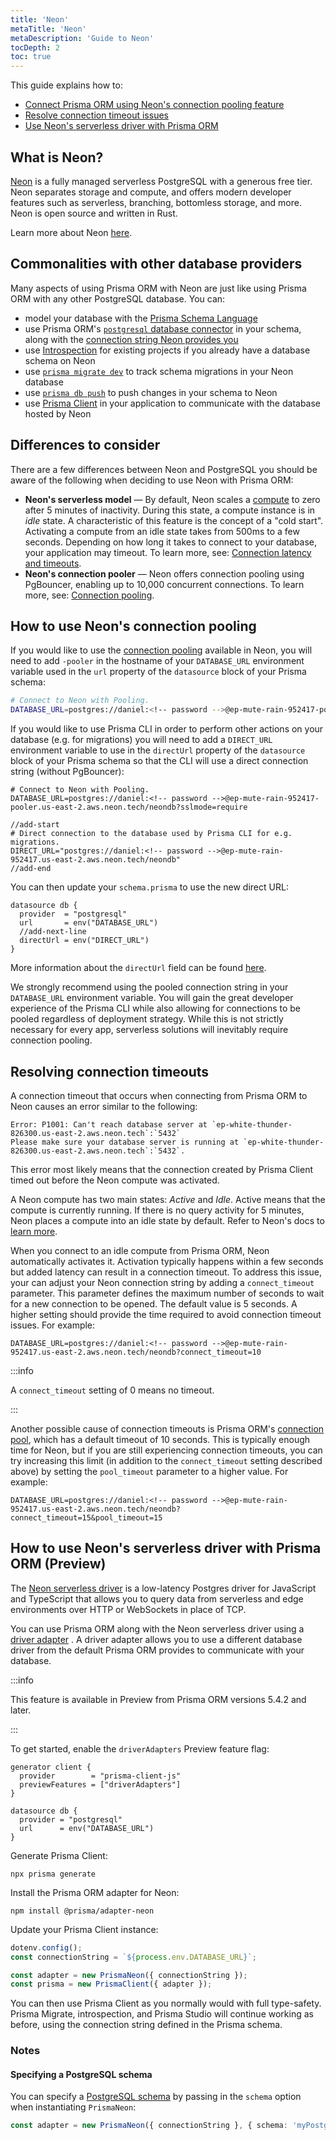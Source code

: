 ```yaml
---
title: 'Neon'
metaTitle: 'Neon'
metaDescription: 'Guide to Neon'
tocDepth: 2
toc: true
---
```


This guide explains how to:

- [Connect Prisma ORM using Neon's connection pooling feature](#how-to-use-neons-connection-pooling)
- [Resolve connection timeout issues](#resolving-connection-timeouts)
- [Use Neon's serverless driver with Prisma ORM](#how-to-use-neons-serverless-driver-with-prisma-orm-preview)

## What is Neon?

[Neon](https://neon.tech/) is a fully managed serverless PostgreSQL with a generous free tier. Neon separates storage and compute, and offers modern developer features such as serverless, branching, bottomless storage, and more. Neon is open source and written in Rust.

Learn more about Neon [here](https://neon.tech/docs/introduction).

## Commonalities with other database providers

Many aspects of using Prisma ORM with Neon are just like using Prisma ORM with any other PostgreSQL database. You can:

- model your database with the [Prisma Schema Language](/orm/prisma-schema)
- use Prisma ORM's [`postgresql` database connector](/orm/overview/databases/postgresql) in your schema, along with the [connection string Neon provides you](https://neon.tech/docs/connect/connect-from-any-app)
- use [Introspection](/orm/prisma-schema/introspection) for existing projects if you already have a database schema on Neon
- use [`prisma migrate dev`](/orm/prisma-migrate/workflows/development-and-production) to track schema migrations in your Neon database
- use [`prisma db push`](/orm/prisma-migrate/workflows/prototyping-your-schema) to push changes in your schema to Neon
- use [Prisma Client](/orm/prisma-client) in your application to communicate with the database hosted by Neon

## Differences to consider

There are a few differences between Neon and PostgreSQL you should be aware of the following when deciding to use Neon with Prisma ORM:

- **Neon's serverless model** — By default, Neon scales a [compute](https://neon.tech/docs/introduction/compute-lifecycle) to zero after 5 minutes of inactivity. During this state, a compute instance is in _idle_ state. A characteristic of this feature is the concept of a "cold start". Activating a compute from an idle state takes from 500ms to a few seconds. Depending on how long it takes to connect to your database, your application may timeout. To learn more, see: [Connection latency and timeouts](https://neon.tech/docs/guides/prisma#connection-timeouts).
- **Neon's connection pooler** — Neon offers connection pooling using PgBouncer, enabling up to 10,000 concurrent connections. To learn more, see: [Connection pooling](https://neon.tech/docs/connect/connection-pooling).

## How to use Neon's connection pooling

If you would like to use the [connection pooling](https://neon.tech/docs/guides/prisma#use-connection-pooling-with-prisma) available in Neon, you will
need to add `-pooler` in the hostname of your `DATABASE_URL` environment variable used in the `url` property of the `datasource` block of your Prisma schema:

```bash file=.env
# Connect to Neon with Pooling.
DATABASE_URL=postgres://daniel:<!-- password -->@ep-mute-rain-952417-pooler.us-east-2.aws.neon.tech:5432/neondb?sslmode=require
```

If you would like to use Prisma CLI in order to perform other actions on your database (e.g. for migrations) you will need to add a `DIRECT_URL` environment variable to use in the `directUrl` property of the `datasource` block of your Prisma schema so that the CLI will use a direct connection string (without PgBouncer):

```env file=.env highlight=4-5;add showLineNumbers
# Connect to Neon with Pooling.
DATABASE_URL=postgres://daniel:<!-- password -->@ep-mute-rain-952417-pooler.us-east-2.aws.neon.tech/neondb?sslmode=require

//add-start
# Direct connection to the database used by Prisma CLI for e.g. migrations.
DIRECT_URL="postgres://daniel:<!-- password -->@ep-mute-rain-952417.us-east-2.aws.neon.tech/neondb"
//add-end
```

You can then update your `schema.prisma` to use the new direct URL:

```prisma file=schema.prisma highlight=4;add showLineNumbers
datasource db {
  provider  = "postgresql"
  url       = env("DATABASE_URL")
  //add-next-line
  directUrl = env("DIRECT_URL")
}
```

More information about the `directUrl` field can be found [here](/orm/reference/prisma-schema-reference#fields).

<!-- Admonition -->

We strongly recommend using the pooled connection string in your `DATABASE_URL` environment variable. You will gain the great developer experience of the Prisma CLI while also allowing for connections to be pooled regardless of deployment strategy. While this is not strictly necessary for every app, serverless solutions will inevitably require connection pooling.

## Resolving connection timeouts

A connection timeout that occurs when connecting from Prisma ORM to Neon causes an error similar to the following:

```text no-copy
Error: P1001: Can't reach database server at `ep-white-thunder-826300.us-east-2.aws.neon.tech`:`5432`
Please make sure your database server is running at `ep-white-thunder-826300.us-east-2.aws.neon.tech`:`5432`.
```

This error most likely means that the connection created by Prisma Client timed out before the Neon compute was activated.

A Neon compute has two main states: _Active_ and _Idle_. Active means that the compute is currently running. If there is no query activity for 5 minutes, Neon places a compute into an idle state by default. Refer to Neon's docs to [learn more](https://neon.tech/docs/introduction/compute-lifecycle).

When you connect to an idle compute from Prisma ORM, Neon automatically activates it. Activation typically happens within a few seconds but added latency can result in a connection timeout. To address this issue, your can adjust your Neon connection string by adding a `connect_timeout` parameter. This parameter defines the maximum number of seconds to wait for a new connection to be opened. The default value is 5 seconds. A higher setting should provide the time required to avoid connection timeout issues. For example:

```text wrap
DATABASE_URL=postgres://daniel:<!-- password -->@ep-mute-rain-952417.us-east-2.aws.neon.tech/neondb?connect_timeout=10
```

:::info

A `connect_timeout` setting of 0 means no timeout.

:::

Another possible cause of connection timeouts is Prisma ORM's [connection pool](/orm/prisma-client/setup-and-configuration/databases-connections/connection-pool), which has a default timeout of 10 seconds. This is typically enough time for Neon, but if you are still experiencing connection timeouts, you can try increasing this limit (in addition to the `connect_timeout` setting described above) by setting the `pool_timeout` parameter to a higher value. For example:

```text wrap
DATABASE_URL=postgres://daniel:<!-- password -->@ep-mute-rain-952417.us-east-2.aws.neon.tech/neondb?connect_timeout=15&pool_timeout=15
```

## How to use Neon's serverless driver with Prisma ORM (Preview)

The [Neon serverless driver](https://github.com/neondatabase/serverless) is a low-latency Postgres driver for JavaScript and TypeScript that allows you to query data from serverless and edge environments over HTTP or WebSockets in place of TCP.

You can use Prisma ORM along with the Neon serverless driver using a [driver adapter](/orm/overview/databases/database-drivers#driver-adapters) . A driver adapter allows you to use a different database driver from the default Prisma ORM provides to communicate with your database.

:::info

This feature is available in Preview from Prisma ORM versions 5.4.2 and later.

:::

To get started, enable the `driverAdapters` Preview feature flag:

```prisma
generator client {
  provider        = "prisma-client-js"
  previewFeatures = ["driverAdapters"]
}

datasource db {
  provider = "postgresql"
  url      = env("DATABASE_URL")
}
```

Generate Prisma Client:

```terminal
npx prisma generate
```

Install the Prisma ORM adapter for Neon:

```terminal
npm install @prisma/adapter-neon
```

Update your Prisma Client instance:

```ts
dotenv.config();
const connectionString = `${process.env.DATABASE_URL}`;

const adapter = new PrismaNeon({ connectionString });
const prisma = new PrismaClient({ adapter });
```

You can then use Prisma Client as you normally would with full type-safety. Prisma Migrate, introspection, and Prisma Studio will continue working as before, using the connection string defined in the Prisma schema.

### Notes

#### Specifying a PostgreSQL schema

You can specify a [PostgreSQL schema](https://www.postgresql.org/docs/current/ddl-schemas.html) by passing in the `schema` option when instantiating `PrismaNeon`:

```ts
const adapter = new PrismaNeon({ connectionString }, { schema: 'myPostgresSchema' });
```
